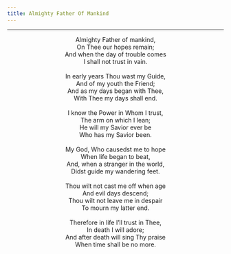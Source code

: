 ```yaml
---
title: Almighty Father Of Mankind
---
```


---
<center>
Almighty Father of mankind,<br/>
On Thee our hopes remain;<br/>
And when the day of trouble comes<br/>
I shall not trust in vain.<br/>
<br/>
In early years Thou wast my Guide,<br/>
And of my youth the Friend;<br/>
And as my days began with Thee,<br/>
With Thee my days shall end.<br/>
<br/>
I know the Power in Whom I trust,<br/>
The arm on which I lean;<br/>
He will my Savior ever be<br/>
Who has my Savior been.<br/>
<br/>
My God, Who causedst me to hope<br/>
When life began to beat,<br/>
And, when a stranger in the world,<br/>
Didst guide my wandering feet.<br/>
<br/>
Thou wilt not cast me off when age<br/>
And evil days descend;<br/>
Thou wilt not leave me in despair<br/>
To mourn my latter end.<br/>
<br/>
Therefore in life I’ll trust in Thee,<br/>
In death I will adore;<br/>
And after death will sing Thy praise<br/>
When time shall be no more.
</center>